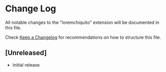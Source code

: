 # Change Log

All notable changes to the "loremchiquito" extension will be documented in this file.

Check [Keep a Changelog](http://keepachangelog.com/) for recommendations on how to structure this file.

## [Unreleased]

- Initial release